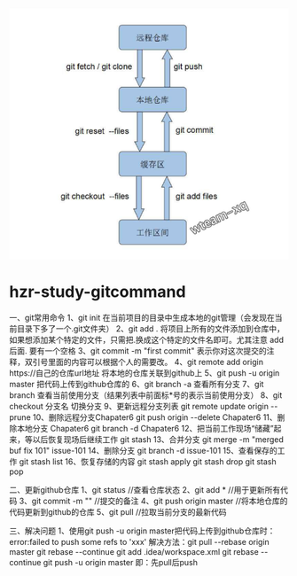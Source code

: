 ![](https://github.com/hzrg/hzr-study-gitcommand/blob/master/images/git.png)
# hzr-study-gitcommand
一、git常用命令
1、git init
在当前项目的目录中生成本地的git管理（会发现在当前目录下多了一个.git文件夹）
2、git add .
将项目上所有的文件添加到仓库中，如果想添加某个特定的文件，只需把.换成这个特定的文件名即可。尤其注意 add后面. 要有一个空格
3、git commit -m "first commit"
表示你对这次提交的注释，双引号里面的内容可以根据个人的需要改。
4、git remote add origin https://自己的仓库url地址
将本地的仓库关联到github上
5、git push -u origin master
把代码上传到github仓库的
6、git branch -a
查看所有分支
7、git branch
查看当前使用分支（结果列表中前面标*号的表示当前使用分支）
8、git checkout 分支名
切换分支
9、更新远程分支列表
git remote update origin --prune
10、删除远程分支Chapater6
git push origin --delete Chapater6
11、删除本地分支 Chapater6
git branch -d  Chapater6
12、把当前工作现场“储藏”起来，等以后恢复现场后继续工作
git stash
13、合并分支
git merge -m "merged buf fix 101" issue-101
14、删除分支
git branch -d issue-101
15、查看保存的工作
git stash list
16、恢复存储的内容
git stash apply    git stash drop
git stash pop

二、更新github仓库
1、git status //查看仓库状态
2、git add * //用于更新所有代码
3、git commit -m "" //提交的备注
4、git push origin master //将本地仓库的代码更新到github的仓库
5、git pull //拉取当前分支的最新代码

三、解决问题
1、使用git push -u origin master把代码上传到github仓库时：error:failed to push some refs to 'xxx'
解决方法：git pull --rebase origin master
git rebase --continue
git add .idea/workspace.xml
git rebase --continue
git push -u origin master
即：先pull后push

